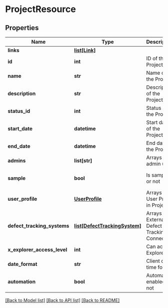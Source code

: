# ProjectResource

## Properties
Name | Type | Description | Notes
------------ | ------------- | ------------- | -------------
**links** | [**list[Link]**](Link.md) |  | [optional] 
**id** | **int** | ID of the Project | [optional] 
**name** | **str** | Name of the Project | [optional] 
**description** | **str** | Description of the Project | [optional] 
**status_id** | **int** | Status of the Project | [optional] 
**start_date** | **datetime** | Start date of the Project | [optional] 
**end_date** | **datetime** | End date of the Project | [optional] 
**admins** | **list[str]** | Arrays of admin user | [optional] 
**sample** | **bool** | Is sample or not | [optional] [default to False]
**user_profile** | [**UserProfile**](UserProfile.md) | Arrays of User Profile in Project | [optional] 
**defect_tracking_systems** | [**list[DefectTrackingSystem]**](DefectTrackingSystem.md) | Arrays of External Defect Tracking Connection | [optional] 
**x_explorer_access_level** | **int** | Can access Explorer | [optional] 
**date_format** | **str** | Client date time format | [optional] 
**automation** | **bool** | Automation enabled or not | [optional] [default to False]

[[Back to Model list]](../README.md#documentation-for-models) [[Back to API list]](../README.md#documentation-for-api-endpoints) [[Back to README]](../README.md)


